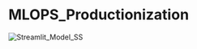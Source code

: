 # MLOPS_Productionization
![Streamlit_Model_SS](https://user-images.githubusercontent.com/108679600/236687957-beb70723-ef61-4418-92af-c331cb3b9bc4.png)
